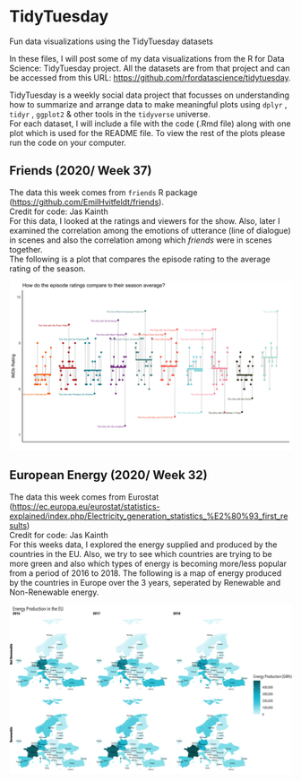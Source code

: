 # TidyTuesday
Fun data visualizations using the TidyTuesday datasets 

In these files, I will post some of my data visualizations from the R for Data Science: TidyTuesday project.
All the datasets are from that project and can be accessed from this URL: https://github.com/rfordatascience/tidytuesday.  

TidyTuesday is a weekly social data project that focusses on understanding how to summarize and arrange data to make meaningful plots using  ````dplyr```` , ````tidyr```` , ````ggplot2```` & other tools in the ````tidyverse```` universe.  
For each dataset, I will include a file with the code (.Rmd file) along with one plot which is used for the README file. To view the rest of the plots please run the code on your computer. 

## Friends (2020/ Week 37)
The data this week comes from ```friends``` R package (https://github.com/EmilHvitfeldt/friends).  
Credit for code: Jas Kainth  
For this data, I looked at the ratings and viewers for the show. Also, later I examined the correlation among the emotions of utterance (line of dialogue) in scenes and also the correlation among which *friends* were in scenes together.  
The following is a plot that compares the episode rating to the average rating of the season.  


![Friends Plot](https://github.com/JasKainth/TidyTuesday/blob/master/Friends/friends_avg_ratings.jpg)


## European Energy (2020/ Week 32)  
The data this week comes from Eurostat (https://ec.europa.eu/eurostat/statistics-explained/index.php/Electricity_generation_statistics_%E2%80%93_first_results)  
Credit for code: Jas Kainth  
For this weeks data, I explored the energy supplied and produced by the countries in the EU. Also, we try to see which countries are trying to be more green and also which types of energy is becoming more/less popular from a period of 2016 to 2018. 
The following is a map of energy produced by the countries in Europe over the 3 years, seperated by Renewable and Non-Renewable energy.

![European Energy Map](https://github.com/JasKainth/TidyTuesday/blob/master/European%20Energy/european_energy_map.jpg)
